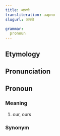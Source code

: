 ```yaml
---
title: आपणो
transliteration: aapno
slugurl: आपणो

grammar:
  pronoun
---
```

## Etymology

## Pronunciation

## Pronoun
### Meaning
1. our, ours

### Synonym
<syn :syn="['आपाणो']"></syn>